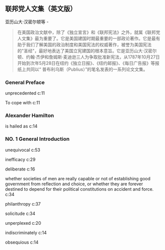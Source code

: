 ## 联邦党人文集（英文版）

亚历山大·汉密尔顿等  -  

> 在美国政治文献中，除了《独立宣言》和《联邦宪法》之外，就属《联邦党人文集》最为重要了。它是美国建国时期最重要的一部政论著作。它是最有助于我们了解美国的政治制度和美国宪法的权威著作，被誉为美国宪法的"圣经"，最好地表达了美国立宪建国的根本意旨。它是亚历山大·汉密尔顿、约翰·杰伊和詹姆斯·麦迪逊三人为争取批准新宪法，从1787年10月27日开始到次年5月28日在纽约《独立日报》、《纽约邮报》、《每日广告报》等报纸上共同以“ 普布利乌斯（Publius）”的笔名发表的一系列论文文集。


### General Preface

unprecedented c:11

To cope with c:11

### Alexander Hamilton

is hailed as c:14

### NO. 1 General Introduction

unequivocal c:53

inefficacy  c:29

deliberate  c:16

whether societies of men are really capable or not of establishing good government from reflection and choice, or whether they are forever destined to depend for their political constitutions on accident and force.  c:34

philanthropy c:37

 solicitude c:34

unperplexed c:20

indiscriminately c:14

obsequious  c:14